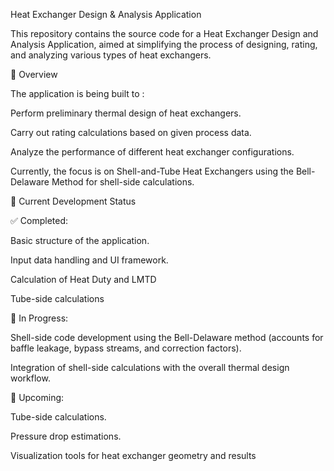 Heat Exchanger Design & Analysis Application

This repository contains the source code for a Heat Exchanger Design and Analysis Application, aimed at simplifying the process of designing, rating, and analyzing various types of heat exchangers.

📌 Overview

The application is being built to :

Perform preliminary thermal design of heat exchangers.

Carry out rating calculations based on given process data.

Analyze the performance of different heat exchanger configurations.

Currently, the focus is on Shell-and-Tube Heat Exchangers using the Bell-Delaware Method for shell-side calculations.

🚧 Current Development Status

✅ Completed:

Basic structure of the application.

Input data handling and UI framework.

Calculation of Heat Duty and LMTD

Tube-side calculations

🔨 In Progress:

Shell-side code development using the Bell-Delaware method (accounts for baffle leakage, bypass streams, and correction factors).

Integration of shell-side calculations with the overall thermal design workflow.

📅 Upcoming:

Tube-side calculations.

Pressure drop estimations.

Visualization tools for heat exchanger geometry and results

